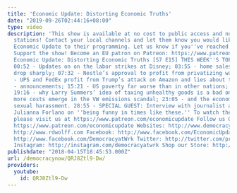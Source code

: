 ```yaml
---
title: 'Economic Update: Distorting Economic Truths'
date: "2019-09-26T02:44:16+08:00"
type: video
description: 'This show is available at no cost to public access and non-profit community
  stations! Contact your local channels and let them know you would like them to add
  Economic Update to their programming. Let us know if you''ve reached out: info@democracyatwork.info
  Support the show! Become an EU patron on Patreon: https://www.patreon.com/economicupdate
  Economic Update: Distorting Economic Truths [S7 E15] THIS WEEK''S TOPICS (w/timestamps):
  00:52 - Updates on on the labor strikes at Disney; 03:55 - home sales and prices
  drop sharply; 07:32 - Nestle’s approval to profit from privatizing water; 11:23
  - UPS and FedEx profit from Trump’s attack on Amazon and lies about the USPS; 17:01
  - announcements; 15:21 - US poverty far worse than in other nations; 18:19 - announcements;
  19:16 - why Larry Summers’ idea of taxing unhealthy goods is a bad one; 21:35 -
  more costs emerge in the VW emissions scandal; 23:05 - and the economic costs of
  sexual harassment. 28:55 - SPECIAL GUEST: Interview with journalist and comedian
  Julianna Forlano on ''being funny in times like these.'' To watch the second half,
  please visit us at https://www.patreon.com/economicupdate Follow us ONLINE: Patreon:
  https://www.patreon.com/economicupdate Websites: http://www.democracyatwork.info/economicupdate
  http://www.rdwolff.com Facebook: http://www.facebook.com/EconomicUpdate http://www.facebook.com/RichardDWolff
  http://www.facebook.com/DemocracyatWrk Twitter: http://twitter.com/profwolff http://twitter.com/democracyatwrk
  Instagram: http://instagram.com/democracyatwrk Shop our Store: http://bit.ly/2JkxIfy'
publishdate: "2018-04-15T18:45:53.000Z"
url: /democracynow/QRJ8Ztl9-Dw/
providers:
  youtube:
    id: QRJ8Ztl9-Dw
---
```

